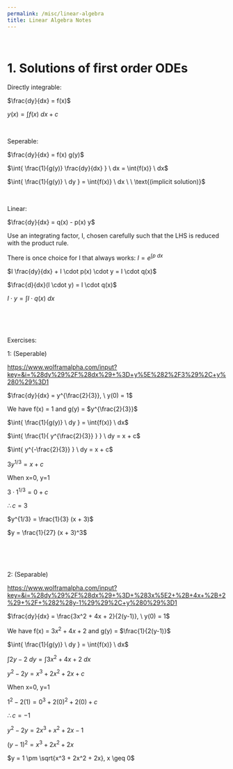 ```yaml
---
permalink: /misc/linear-algebra
title: Linear Algebra Notes
---
```



<br>


# 1. Solutions of first order ODEs


Directly integrable:

$\frac{dy}{dx} = f(x)$

$y(x) = \int{f(x)} \ dx + c$

<br>


Seperable:

$\frac{dy}{dx} = f(x) g(y)$

$\int{ \frac{1}{g(y)} \frac{dy}{dx} } \ dx = \int{f(x)} \ dx$

$\int{ \frac{1}{g(y)} \ dy } = \int{f(x)} \ dx \ \ \text{(implicit solution)}$

<br>


Linear:

$\frac{dy}{dx} = q(x) - p(x) y$

Use an integrating factor, I, chosen carefully such that the LHS is reduced with the product rule.

There is once choice for I that always works:  $I = e^{\int{p} \ dx}$

$I \frac{dy}{dx} + I \cdot p(x) \cdot y = I \cdot q(x)$

$\frac{d}{dx}(I \cdot y) = I \cdot q(x)$

$I \cdot y = \int{I \cdot q(x)} \ dx$



<br> <br> <br>

Exercises:

1: (Seperable)

<https://www.wolframalpha.com/input?key=&i=%28dy%29%2F%28dx%29+%3D+y%5E%282%2F3%29%2C+y%280%29%3D1>

$\frac{dy}{dx} = y^{\frac{2}{3}}, \ y(0) = 1$

We have f(x) = 1 and g(y) = $y^{\frac{2}{3}}$

$\int{ \frac{1}{g(y)} \ dy } = \int{f(x)} \ dx$

$\int{  \frac{1}{ y^{\frac{2}{3}} }  } \ dy = x + c$

$\int{  y^{-\frac{2}{3}}   } \ dy = x + c$

$3 y^{1/3}= x + c$

When x=0, y=1

$3 \cdot 1^{1/3}= 0 + c$

$\therefore c=3$

$y^{1/3} = \frac{1}{3} (x + 3)$

$y = \frac{1}{27} (x + 3)^3$


<br> <br> <br>


2: (Separable)

<https://www.wolframalpha.com/input?key=&i=%28dy%29%2F%28dx%29+%3D+%283x%5E2+%2B+4x+%2B+2%29+%2F+%282%28y-1%29%29%2C+y%280%29%3D1>

$\frac{dy}{dx} = \frac{3x^2 + 4x + 2}{2(y-1)}, \ y(0) = 1$

We have f(x) = $3x^2 + 4x + 2$ and g(y) = $\frac{1}{2(y-1)}$

$\int{ \frac{1}{g(y)} \ dy } = \int{f(x)} \ dx$

$\int{ 2y-2 \ dy } = \int{3x^2 + 4x + 2} \ dx$

$y^2 - 2y = x^3 + 2x^2 + 2x + c$

When x=0, y=1

$1^2 - 2(1) = 0^3 + 2(0)^2 + 2(0) + c$

$\therefore c = -1$

$y^2 - 2y = 2x^3 + x^2 + 2x -1$

$(y-1)^2 = x^3 + 2x^2 + 2x$

$y = 1 \pm \sqrt{x^3 + 2x^2 + 2x}, x \geq 0$
